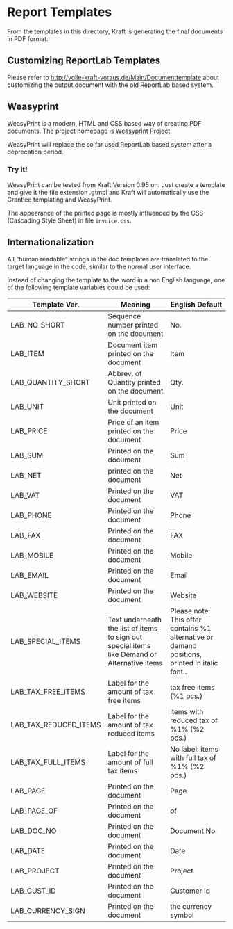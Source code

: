 # Report Templates

From the templates in this directory, Kraft is generating the final
documents in PDF format.

## Customizing ReportLab Templates

Please refer to
http://volle-kraft-voraus.de/Main/Documenttemplate
about customizing the output document with the old ReportLab based system.

## Weasyprint

WeasyPrint is a modern, HTML and CSS based way of creating PDF documents.
The project homepage is [Weasyprint Project](https://weasyprint.org/).

WeasyPrint will replace the so far used ReportLab based system after a
deprecation period.

### Try it!

WeasyPrint can be tested from Kraft Version 0.95 on. Just create a template
and give it the file extension .gtmpl and Kraft will automatically use
the Grantlee templating and WeasyPrint.

The appearance of the printed page is mostly influenced by the CSS (Cascading Style Sheet)
in file `invoice.css`.

## Internationalization

All "human readable" strings in the doc templates are translated to the
target language in the code, similar to the normal user interface.

Instead of changing the template to the word in a non English language, one
of the following template variables could be used:

| Template Var. | Meaning                                | English Default|
|---------------|----------------------------------------|----------------|
|LAB_NO_SHORT   |Sequence number printed on the document |No. |
|LAB_ITEM       |Document item printed on the document   |Item|
|LAB_QUANTITY_SHORT|Abbrev. of Quantity printed on the document|Qty.|
|LAB_UNIT       |Unit printed on the document|Unit|
|LAB_PRICE      |Price of an item printed on the document|Price|
|LAB_SUM        |Printed on the document                 |Sum |
|LAB_NET        |printed on the document                 |Net |
|LAB_VAT        |Printed on the document                 |VAT |
|LAB_PHONE      |Printed on the document                 |Phone|
|LAB_FAX        |Printed on the document                 |FAX |
|LAB_MOBILE     |Printed on the document                 |Mobile|
|LAB_EMAIL      |Printed on the document                 |Email|
|LAB_WEBSITE    |Printed on the document                 |Website|
|LAB_SPECIAL_ITEMS|Text underneath the list of items to sign out special items like Demand or Alternative items|Please note: This offer contains %1 alternative or demand positions, printed in italic font..|
|LAB_TAX_FREE_ITEMS|Label for the amount of tax free items|tax free items (%1 pcs.)|
|LAB_TAX_REDUCED_ITEMS|Label for the amount of tax reduced items|items with reduced tax of %1% (%2 pcs.)|
|LAB_TAX_FULL_ITEMS|Label for the amount of full tax items|No label: items with full tax of %1% (%2 pcs.)|
|LAB_PAGE       |Printed on the document                 |Page|
|LAB_PAGE_OF    |Printed on the document                 |of|
|LAB_DOC_NO     |Printed on the document                 |Document No.|
|LAB_DATE       |Printed on the document                 |Date|
|LAB_PROJECT    |Printed on the document                 |Project|
|LAB_CUST_ID    |Printed on the document                 |Customer Id|
|LAB_CURRENCY_SIGN |Printed on the document                 |the currency symbol|

